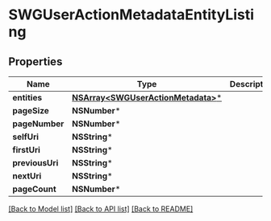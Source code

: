 # SWGUserActionMetadataEntityListing

## Properties
Name | Type | Description | Notes
------------ | ------------- | ------------- | -------------
**entities** | [**NSArray&lt;SWGUserActionMetadata&gt;***](SWGUserActionMetadata.md) |  | [optional] 
**pageSize** | **NSNumber*** |  | [optional] 
**pageNumber** | **NSNumber*** |  | [optional] 
**selfUri** | **NSString*** |  | [optional] 
**firstUri** | **NSString*** |  | [optional] 
**previousUri** | **NSString*** |  | [optional] 
**nextUri** | **NSString*** |  | [optional] 
**pageCount** | **NSNumber*** |  | [optional] 

[[Back to Model list]](../README.md#documentation-for-models) [[Back to API list]](../README.md#documentation-for-api-endpoints) [[Back to README]](../README.md)


